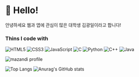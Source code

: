 <h1>👋 Hello!</h1>
<p>안녕하세요 웹과 앱에 관심이 많은 대학생 김광일이라고 합니다!</p>
<h3>Thins I code with</h3>

![HTML5](https://img.shields.io/badge/-HTML5-F05032?style=for-the-badge&logo=html5&logoColor=white)
![CSS3](https://img.shields.io/badge/-CSS3-007ACC?style=for-the-badge&logo=css3)
![JavaScript](https://img.shields.io/badge/-JavaScript-yellow?style=for-the-badge&logo=javascript&logoColor=white)
![C](https://img.shields.io/badge/-C-0054FF?style=for-the-badge&logo=C&logoColor=ffffff)
![Python](https://img.shields.io/badge/-Python-2457BD?style=for-the-badge&logo=Python&logoColor=white)
![C++](https://img.shields.io/badge/-C++-00599C?style=for-the-badge&logo=cplusplus&logoColor=white)
![Java](https://img.shields.io/badge/-Java-FF9900?style=for-the-badge&logo=openjdk&logoColor=white)

<!--![Dart](https://img.shields.io/badge/-Dart-2457BD?style=for-the-badge&logo=Dart&logoColor=white)-->

![mazandi profile](http://mazandi.herokuapp.com/api?handle=oksk6681)

![Top Langs](https://github-readme-stats.vercel.app/api/top-langs/?username=oksk6681&layout=compact&theme=tokyonight) 
![Anurag's GitHub stats](https://github-readme-stats.vercel.app/api?username=oksk6681&show_icons=true&theme=radical)
